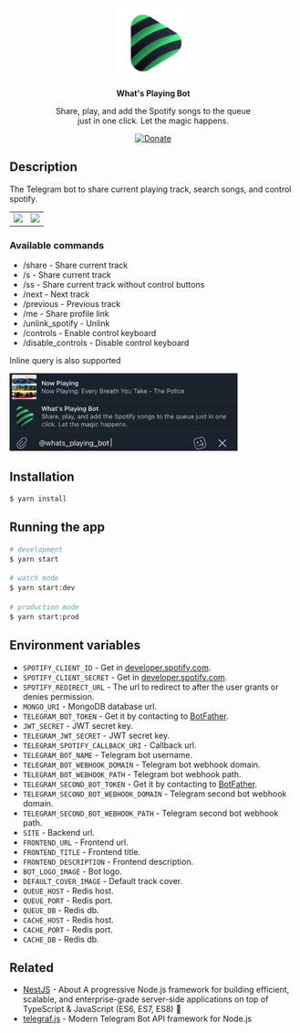 <p align="center">
  <a href="https://spotify.odintsov.me/" target="blank">
    <img src="docs/public/spotify-bot-logo.png" width="125" height='125' alt="What's Playing Bot Logo" />
  </a>
</p>

<p align='center'><b>What's Playing Bot</b></p>
<p align="center">Share, play, and add the Spotify songs to the queue<br/>
just in one click. Let the magic happens.</p>

<p align='center'>
  <a href='https://send.monobank.ua/jar/6eys3tEKSX' rel='noopener' target='__blank'>
    <img src='https://img.shields.io/badge/Donate-PayPal.svg?logo=data:image/svg+xml;base64,PHN2ZyB4bWxucz0naHR0cDovL3d3dy53My5vcmcvMjAwMC9zdmcnIHZpZXdCb3g9IjAgMCAyNCAyNCI+CiAgPHBhdGgKICAgIGZpbGw9IiNmZmZmZmYiCiAgICBkPSJtMTIgMjEuMzUtMS40NS0xLjMyQzUuNCAxNS4zNiAyIDEyLjI4IDIgOC41IDIgNS40MiA0LjQyIDMgNy41IDNjMS43NCAwIDMuNDEuODEgNC41IDIuMDlDMTMuMDkgMy44MSAxNC43NiAzIDE2LjUgMyAxOS41OCAzIDIyIDUuNDIgMjIgOC41YzAgMy43OC0zLjQgNi44Ni04LjU1IDExLjU0TDEyIDIxLjM1eiIKICA+PC9wYXRoPgo8L3N2Zz4K&color=DE47AE' alt='Donate'/>
  </a>
</p>

## Description

The Telegram bot to share current playing track, search songs, and control spotify.

<table>
  <tbody>
    <tr>
      <td width="50%"><img src="docs/public/video-1.gif" width="100%"/></td>
      <td width="50%"><img src="docs/public/video-2.gif" width="100%"/></td>
    </tr>
  </tbody>
</table>

### Available commands

- /share - Share current track
- /s - Share current track
- /ss - Share current track without control buttons
- /next - Next track
- /previous - Previous track
- /me - Share profile link
- /unlink_spotify - Unlink
- /controls - Enable control keyboard
- /disable_controls - Disable control keyboard

Inline query is also supported

<img src="docs/public/inline-query.png" width="400" height='136' alt="What's Playing Bot Inline Query Screenshot" />

## Installation

```bash
$ yarn install
```

## Running the app

```bash
# development
$ yarn start

# watch mode
$ yarn start:dev

# production mode
$ yarn start:prod
```

## Environment variables

- `SPOTIFY_CLIENT_ID` - Get in [developer.spotify.com](https://developer.spotify.com/dashboard).
- `SPOTIFY_CLIENT_SECRET` - Get in [developer.spotify.com](https://developer.spotify.com/dashboard).
- `SPOTIFY_REDIRECT_URL` - The url to redirect to after the user grants or denies permission.
- `MONGO_URI` - MongoDB database url.
- `TELEGRAM_BOT_TOKEN` - Get it by contacting to [BotFather](https://t.me/BotFather).
- `JWT_SECRET` - JWT secret key.
- `TELEGRAM_JWT_SECRET` - JWT secret key.
- `TELEGRAM_SPOTIFY_CALLBACK_URI` - Callback url.
- `TELEGRAM_BOT_NAME` - Telegram bot username.
- `TELEGRAM_BOT_WEBHOOK_DOMAIN` - Telegram bot webhook domain.
- `TELEGRAM_BOT_WEBHOOK_PATH` - Telegram bot webhook path.
- `TELEGRAM_SECOND_BOT_TOKEN` - Get it by contacting to [BotFather](https://t.me/BotFather).
- `TELEGRAM_SECOND_BOT_WEBHOOK_DOMAIN` - Telegram second bot webhook domain.
- `TELEGRAM_SECOND_BOT_WEBHOOK_PATH` - Telegram second bot webhook path.
- `SITE` - Backend url.
- `FRONTEND_URL` - Frontend url.
- `FRONTEND_TITLE` - Frontend title.
- `FRONTEND_DESCRIPTION` - Frontend description.
- `BOT_LOGO_IMAGE` - Bot logo.
- `DEFAULT_COVER_IMAGE` - Default track cover.
- `QUEUE_HOST` - Redis host.
- `QUEUE_PORT` - Redis port.
- `QUEUE_DB` - Redis db.
- `CACHE_HOST` - Redis host.
- `CACHE_PORT` - Redis port.
- `CACHE_DB` - Redis db.

## Related

- [NestJS](https://github.com/nestjs/nest) - About
  A progressive Node.js framework for building efficient, scalable, and enterprise-grade server-side applications on top of TypeScript & JavaScript (ES6, ES7, ES8) 🚀
- [telegraf.js](https://github.com/telegraf/telegraf) - Modern Telegram Bot API framework for Node.js
